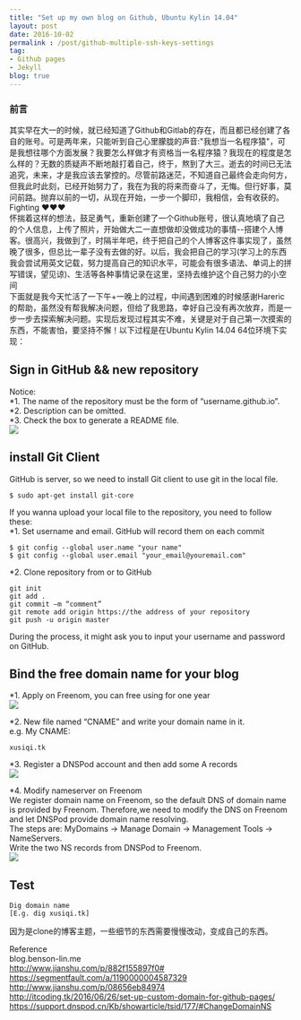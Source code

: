 ```yaml
---
title: "Set up my own blog on Github, Ubuntu Kylin 14.04"
layout: post
date: 2016-10-02
permalink : /post/github-multiple-ssh-keys-settings
tag:
- Github pages
- Jekyll
blog: true
---
```


### 前言  

  其实早在大一的时候，就已经知道了Github和Gitlab的存在，而且都已经创建了各自的账号。可是两年来，只能听到自己心里朦胧的声音:"我想当一名程序猿"，可是我想往哪个方面发展？我要怎么样做才有资格当一名程序猿？我现在的程度是怎么样的？无数的质疑声不断地敲打着自己，终于，熬到了大三。逝去的时间已无法追究，未来，才是我应该去掌控的。尽管前路迷茫，不知道自己最终会走向何方，但我此时此刻，已经开始努力了，我在为我的将来而奋斗了，无悔。但行好事，莫问前路。抛弃以前的一切，从现在开始，一步一个脚印，我相信，会有收获的。Fighting ❤❤❤  
    怀揣着这样的想法，鼓足勇气，重新创建了一个Github账号，很认真地填了自己的个人信息，上传了照片，开始做大二一直想做却没做成功的事情--搭建个人博客。很高兴，我做到了，时隔半年吧，终于把自己的个人博客这件事实现了，虽然晚了很多，但总比一辈子没有去做的好。以后，我会把自己的学习(学习上的东西我会尝试用英文记载，努力提高自己的知识水平，可能会有很多语法、单词上的拼写错误，望见谅)、生活等各种事情记录在这里，坚持去维护这个自己努力的小空间      
    下面就是我今天忙活了一下午+一晚上的过程，中间遇到困难的时候感谢Hareric的帮助，虽然没有帮我解决问题，但给了我思路，幸好自己没有再次放弃，而是一步一步去探索解决问题。实现后发现过程其实不难，关键是对于自己第一次摸索的东西，不能害怕，要坚持不懈！以下过程是在Ubuntu Kylin 14.04 64位环境下实现： 
    
  
## Sign in GitHub && new repository  
Notice:   
*1. The name of the repository must be the form of “username.github.io”.  
*2. Description can be omitted.  
*3. Check the box to generate a README file.  
![](img/2016-10-02-1.png)  

## install Git Client  
GitHub is server, so we need to install Git client to use git in the local file.  
```linux
$ sudo apt-get install git-core
```

If you wanna upload your local file to the repository, you need to follow these:  
*1. Set username and email. GitHub will record them on each commit  
```linux
$ git config --global user.name "your name"
$ git config --global user.email "your_email@youremail.com"
```
*2. Clone repository from or to GitHub  
```linux
git init
git add .
git commit –m “comment”
git remote add origin https://the address of your repository
git push -u origin master
```
During the process, it might ask you to input your username and password on GitHub.  

## Bind the free domain name for your blog  
*1. Apply on Freenom, you can free using for one year  
![](img/2016-10-02-2.png)  


*2. New file named “CNAME” and write your domain name in it.  
e.g. My CNAME:   
```text
xusiqi.tk
```
*3. Register a DNSPod account and then add some A records  
![](img/2016-10-02-3.png)  

*4. Modify nameserver on Freenom  
  We register domain name on Freenom, so the default DNS of domain name is provided by Freenom. Therefore,we need to modify the DNS on Freenom and let DNSPod provide domain name resolving.  
  The steps are: MyDomains -> Manage Domain -> Management Tools -> NameServers.   
  Write the two NS records from DNSPod to Freenom.  
 ![](img/2016-10-02-4.png)   
  
## Test   
```linux
Dig domain name
[E.g. dig xusiqi.tk]
```

因为是clone的博客主题，一些细节的东西需要慢慢改动，变成自己的东西。  

Reference   
blog.benson-lin.me  
http://www.jianshu.com/p/882f155897f0#  
https://segmentfault.com/a/1190000004587329  
http://www.jianshu.com/p/08656eb84974  
http://itcoding.tk/2016/06/26/set-up-custom-domain-for-github-pages/  
https://support.dnspod.cn/Kb/showarticle/tsid/177/#ChangeDomainNS  

